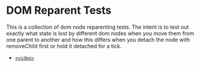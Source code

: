 DOM Reparent Tests
==================

This is a collection of dom node reparenting tests. The intent is to test out exactly what state is lost by different dom nodes when you move them from one parent to another and how this differs when you detach the node with removeChild first or hold it detached for a tick.

- [`<video>`](./video.html)

